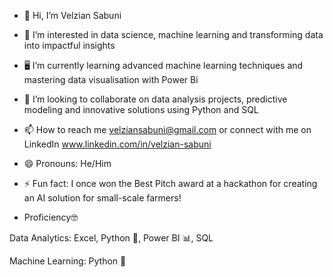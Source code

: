 - 👋 Hi, I’m Velzian Sabuni
- 👀 I’m interested in data science, machine learning and transforming data into impactful insights
- 🖥️ I’m currently learning advanced machine learning techniques and mastering data visualisation with Power Bi
- 🤝 I’m looking to collaborate on data analysis projects, predictive modeling and innovative solutions using Python and SQL
- 📫 How to reach me velziansabuni@gmail.com or connect with me on LinkedIn www.linkedin.com/in/velzian-sabuni
- 😄 Pronouns: He/Him
- ⚡ Fun fact: I once won the Best Pitch award at a hackathon for creating an AI solution for small-scale farmers!

- Proficiency🤓

Data Analytics: Excel, Python 🐍, Power BI 📊, SQL

Machine Learning: Python 🐍
